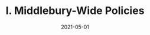 ---
slug: "/pages/iv.-policies-for-the-institute/b.-policies-governing-student-conduct-and-student-organizations"
date: "2021-05-01"
title: "I. Middlebury-Wide Policies"
---